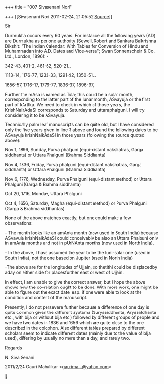 +++
title = "007 Sivasenani Nori"

+++
[[Sivasenani Nori	2011-02-24, 21:05:52 [Source](https://groups.google.com/g/bvparishat/c/WjDIoycM6zc)]]



Sir



Durmukha occurs every 60 years. For instance all the following years (AD) are Durmukha as per one authority (Sewell, Robert and Sankara Balkrishna Dikshit; "The Indian Calendar: With Tables for Conversion of Hindu and Muhammadan into A.D. Dates and Vice-versa"; Swan Sonnenschein & Co. Ltd., London, 1896): -  
  
342-43, 401-2, 461-62, 520-21...

1113-14, 1176-77, 1232-33, 1291-92, 1350-51...

1656-57, 1716-17, 1776-77, 1836-37, 1896-97,



Further the mAsa is named as Tula; this could be a solar month, corresponding to the latter part of the lunar month, ASvayuja or the first part of kArtIka. We need to check in which of those years, the KrishNaikAdaSI corresponds to Saturday and uttaraphalguni. I will try considering it to be ASvayuja.



Technically palm leaf manuscripts can be quite old, but I have considered only the five years given in line 3 above and found the following dates to be ASvayuja krishNaikAdaSI in those years (following the source quoted above):



Nov 1, 1896, Sunday, Purva phalguni (equi-distant nakshatras, Garga siddhanta) or Uttara Phalguni (Brahma Siddhanta)

Nov 4, 1836, Friday, Purva phalguni (equi-distant nakshatras, Garga siddhanta) or Uttara Phalguni (Brahma Siddhanta)

Nov 6, 1776, Wednesday, Purva Phalguni (equi-distant method) or Uttara Phalguni (Garga & Brahma siddhanta)

Oct 20, 1716, Monday, Uttara Phalguni

Oct 4, 1656, Saturday, Magha (equi-distant method) or Purva Phalguni (Garga & Brahma siddhantas)



None of the above matches exactly, but one could make a few observations:



\- The month looks like an amAnta month (now used in South India) because ASvayuja krishNaikAdaSI could conceivably be also an Uttara Phalguni only in amAnta months and not in pUrNAnta months (now used in North India).

\- In the above, I have assumed the year to be the luni-solar one (used in South India), not the one based on Jupiter (used in North India)

-The above are for the longitudes of Ujjain, so thetithi could be displacedby aday on either side for placesfurther east or west of Ujjain.



In effect, I am unable to give the correct answer, but I hope the above shows how the co-relation ought to be done. With more work, one might be able to figure out the exact date, esp. if one were able to look at the condition and content of the manuscript.



Presently, I do not persevere further because a difference of one day is quite common given the different systems (Suryasiddhanta, Aryasiddhanta etc., with bija or without bija etc.) followed by different groups of people and we have two dates in 1836 and 1656 which are quite close to the one described in the colophon. Also different tables prepared by different scholars seem to indicate different dates (mainly due to the value of bIja used), differing by usually no more than a day, and rarely two.



Regards

N. Siva Senani



2011/2/24 Gauri Mahulikar \<[gaurima...@yahoo.com]()\>



